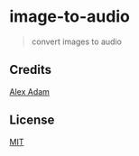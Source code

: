 # image-to-audio

> convert images to audio

## Credits

[Alex Adam](https://github.com/alexadam/img-encode)

## License

[MIT](http://ismay.mit-license.org/)
